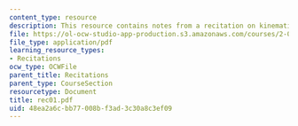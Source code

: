 ```yaml
---
content_type: resource
description: This resource contains notes from a recitation on kinematics.
file: https://ol-ocw-studio-app-production.s3.amazonaws.com/courses/2-003j-dynamics-and-control-i-spring-2007/48ea2a6cbb77008bf3ad3c30a8c3ef09_rec01.pdf
file_type: application/pdf
learning_resource_types:
- Recitations
ocw_type: OCWFile
parent_title: Recitations
parent_type: CourseSection
resourcetype: Document
title: rec01.pdf
uid: 48ea2a6c-bb77-008b-f3ad-3c30a8c3ef09
---
```

